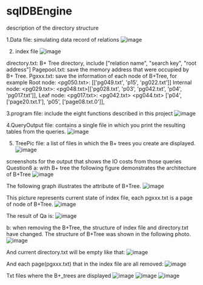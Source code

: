 # sqlDBEngine

description of the directory structure 

1.Data file: simulating data record of relations
![image](https://user-images.githubusercontent.com/105361628/209983718-165a6b71-25df-4e69-aa9d-248672749f24.png)

2. index file
![image](https://user-images.githubusercontent.com/105361628/209983732-771966df-81e9-476f-88d9-bc1636f59c52.png)

directory.txt: B+ Tree directory, include ["relation name", "search key",   "root address"]
Pagepool.txt: save the memory address that were occupied by B+ Tree.
Pgxxx.txt: save the information of each node of B+Tree, for example 
Root node:  <pg050.txt><Node>: <Nil>[['pg049.txt', 'p15', 'pg022.txt']]
Internal node:  <pg029.txt><Node>:  <pg048.txt>[['pg028.txt', 'p03', 'pg042.txt', 'p04', 'pg017.txt']], 
Leaf node:  <pg017.txt><Leaf>:  <pg042.txt> <pg044.txt> ['p04', ['page20.txt.1'], 'p05', ['page08.txt.0']], 

3.program file: include the eight functions described in this project
![image](https://user-images.githubusercontent.com/105361628/209983840-1f3d89b8-7f47-4f44-b8b4-1d6691ab5be4.png)

4.QueryOutput file: contains a single file in which you print the resulting tables from the queries.
![image](https://user-images.githubusercontent.com/105361628/209983848-275fc15e-8e3b-4d71-872a-948f3afde508.png)

5. TreePic file: a list of files in which the B+ trees you create are displayed. 
![image](https://user-images.githubusercontent.com/105361628/209983858-64bef004-7734-4c48-a2b5-2e3cc0b2e519.png)




screenshots for the output that shows the IO costs from those queries 
Question8
a: with B+ tree 
the following figure demonstrates the architecture of B+Tree
![image](https://user-images.githubusercontent.com/105361628/209983981-e07e70c0-4055-4434-a2c9-d4cc1bda6e26.png)

The following graph illustrates the attribute of B+Tree.
![image](https://user-images.githubusercontent.com/105361628/209983969-24e26e36-1e86-4eda-942c-a07539af4a9d.png)


This picture represents current state of index file, each pgxxx.txt is a page of node of B+Tree.
![image](https://user-images.githubusercontent.com/105361628/209983991-5a467c27-aac1-4060-99b9-d6746a05a2ff.png)

The result of Qa is:
![image](https://user-images.githubusercontent.com/105361628/209984015-cf4db317-58e4-4438-a50f-c7dabdf5e0a8.png)


b: 
when removing the B+Tree, the structure of index file and directory.txt have changed. 
The structure of B+Tree was shown in the following photo.
![image](https://user-images.githubusercontent.com/105361628/209984027-fef7370d-bf14-461c-b201-8ef9e5194223.png)

And current directory.txt will be empty like that:
![image](https://user-images.githubusercontent.com/105361628/209984036-8c671989-27ec-462a-bc23-95f4a77c59aa.png)

And each page(pgxxx.txt) that in the index file are all removed:
![image](https://user-images.githubusercontent.com/105361628/209984040-90291061-aa01-455c-90f6-b615dbfb70af.png)

Txt files where the B+_trees are displayed 
![image](https://user-images.githubusercontent.com/105361628/209984103-6797723a-4d7c-4e55-b97a-411965d6e4bd.png)
![image](https://user-images.githubusercontent.com/105361628/209984109-489573d4-8d62-4527-9935-fad20e90be6c.png)
![image](https://user-images.githubusercontent.com/105361628/209984114-6836d2ae-f638-4508-b10f-8245884775ea.png)



